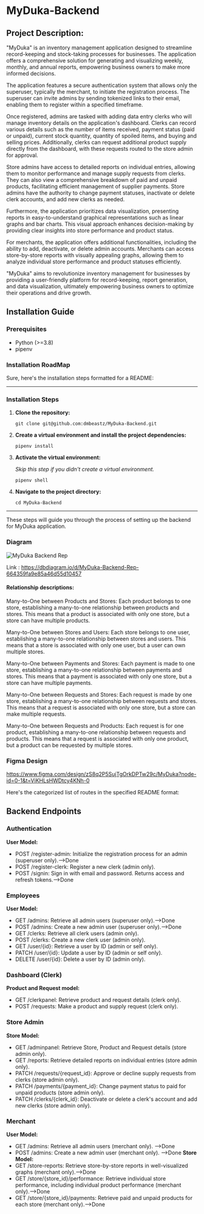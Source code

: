 # MyDuka-Backend
## Project Description: 

"MyDuka" is an inventory management application designed to streamline record-keeping and stock-taking processes for businesses. The application offers a comprehensive solution for generating and visualizing weekly, monthly, and annual reports, empowering business owners to make more informed decisions.

The application features a secure authentication system that allows only the superuser, typically the merchant, to initiate the registration process. The superuser can invite admins by sending tokenized links to their email, enabling them to register within a specified timeframe.

Once registered, admins are tasked with adding data entry clerks who will manage inventory details on the application's dashboard. Clerks can record various details such as the number of items received, payment status (paid or unpaid), current stock quantity, quantity of spoiled items, and buying and selling prices. Additionally, clerks can request additional product supply directly from the dashboard, with these requests routed to the store admin for approval.

Store admins have access to detailed reports on individual entries, allowing them to monitor performance and manage supply requests from clerks. They can also view a comprehensive breakdown of paid and unpaid products, facilitating efficient management of supplier payments. Store admins have the authority to change payment statuses, inactivate or delete clerk accounts, and add new clerks as needed.

Furthermore, the application prioritizes data visualization, presenting reports in easy-to-understand graphical representations such as linear graphs and bar charts. This visual approach enhances decision-making by providing clear insights into store performance and product status.

For merchants, the application offers additional functionalities, including the ability to add, deactivate, or delete admin accounts. Merchants can access store-by-store reports with visually appealing graphs, allowing them to analyze individual store performance and product statuses efficiently.

"MyDuka" aims to revolutionize inventory management for businesses by providing a user-friendly platform for record-keeping, report generation, and data visualization, ultimately empowering business owners to optimize their operations and drive growth.

## Installation Guide
### Prerequisites

- Python (>=3.8)
- pipenv 

### Installation RoadMap
Sure, here's the installation steps formatted for a README:

---

### Installation Steps

1. **Clone the repository:**

    ```
    git clone git@github.com:dmbeastz/MyDuka-Backend.git
    ```

2. **Create a virtual environment and install the project dependencies:**

    ```
    pipenv install
    ```

3. **Activate the virtual environment:**

    *Skip this step if you didn't create a virtual environment.*

    ```
    pipenv shell
    ```

4. **Navigate to the project directory:**

    ```
    cd MyDuka-Backend
    ```

--- 

These steps will guide you through the process of setting up the backend for MyDuka application.

### Diagram

![MyDuka Backend Rep](https://github.com/dmbeastz/MyDuka-Backend/assets/145768413/2426c2b3-2d2b-409e-bdec-d5e38f23caa4)

Link : https://dbdiagram.io/d/MyDuka-Backend-Rep-664359fa9e85a46d55d10457

#### Relationship descriptions:

Many-to-One between Products and Stores: Each product belongs to one store, establishing a many-to-one relationship between products and stores. This means that a product is associated with only one store, but a store can have multiple products.

Many-to-One between Stores and Users: Each store belongs to one user, establishing a many-to-one relationship between stores and users. This means that a store is associated with only one user, but a user can own multiple stores.

Many-to-One between Payments and Stores: Each payment is made to one store, establishing a many-to-one relationship between payments and stores. This means that a payment is associated with only one store, but a store can have multiple payments.

Many-to-One between Requests and Stores: Each request is made by one store, establishing a many-to-one relationship between requests and stores. This means that a request is associated with only one store, but a store can make multiple requests.

Many-to-One between Requests and Products: Each request is for one product, establishing a many-to-one relationship between requests and products. This means that a request is associated with only one product, but a product can be requested by multiple stores.

### Figma Design
https://www.figma.com/design/zS8q2P5SujTgOrkDPTw29c/MyDuka?node-id=0-1&t=ViKHLsHWDtcy4KNh-0 


Here's the categorized list of routes in the specified README format:

## Backend Endpoints

### Authentication
**User Model:**
- POST /register-admin: Initialize the registration process for an admin (superuser only).-->Done
- POST /register-clerk: Register a new clerk (admin only).
- POST /signin: Sign in with email and password. Returns access and refresh tokens.-->Done

### Employees
**User Model:**
- GET /admins: Retrieve all admin users (superuser only).-->Done
- POST /admins: Create a new admin user (superuser only).-->Done
- GET /clerks: Retrieve all clerk users (admin only).
- POST /clerks: Create a new clerk user (admin only).
- GET /user/{id}: Retrieve a user by ID (admin or self only).
- PATCH /user/{id}: Update a user by ID (admin or self only).
- DELETE /user/{id}: Delete a user by ID (admin only).

### Dashboard (Clerk)
**Product and Request model:**
- GET /clerkpanel: Retrieve product and request details (clerk only).
- POST /requests: Make a product and supply request (clerk only).

### Store Admin
**Store Model:**
- GET /adminpanel: Retrieve Store, Product and Request details (store admin only).
- GET /reports: Retrieve detailed reports on individual entries (store admin only).
- PATCH /requests/{request_id}: Approve or decline supply requests from clerks (store admin only).
- PATCH /payments/{payment_id}: Change payment status to paid for unpaid products (store admin only).
- PATCH /clerks/{clerk_id}: Deactivate or delete a clerk's account and add new clerks (store admin only).

### Merchant
**User Model:**
- GET /admins: Retrieve all admin users (merchant only). -->Done
- POST /admins: Create a new admin user (merchant only). -->Done
**Store Model:**
- GET /store-reports: Retrieve store-by-store reports in well-visualized graphs (merchant only).-->Done
- GET /store/{store_id}/performance: Retrieve individual store performance, including individual product performance (merchant only).-->Done
- GET /store/{store_id}/payments: Retrieve paid and unpaid products for each store (merchant only).-->Done